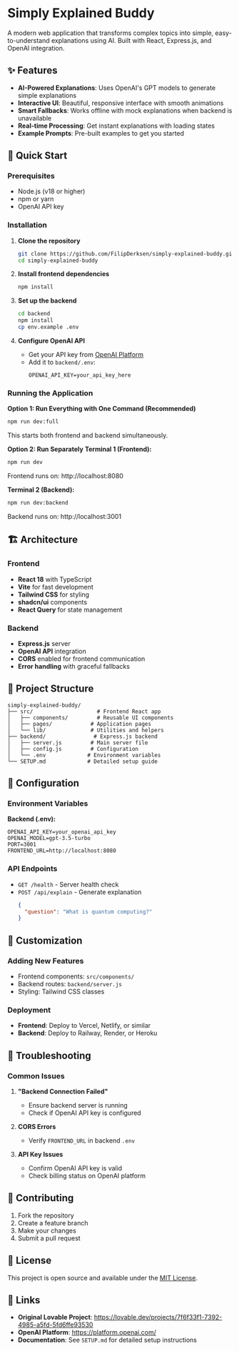 # Simply Explained Buddy

A modern web application that transforms complex topics into simple, easy-to-understand explanations using AI. Built with React, Express.js, and OpenAI integration.

## ✨ Features

- **AI-Powered Explanations**: Uses OpenAI's GPT models to generate simple explanations
- **Interactive UI**: Beautiful, responsive interface with smooth animations
- **Smart Fallbacks**: Works offline with mock explanations when backend is unavailable
- **Real-time Processing**: Get instant explanations with loading states
- **Example Prompts**: Pre-built examples to get you started

## 🚀 Quick Start

### Prerequisites

- Node.js (v18 or higher)
- npm or yarn
- OpenAI API key

### Installation

1. **Clone the repository**
   ```bash
   git clone https://github.com/FilipDerksen/simply-explained-buddy.git
   cd simply-explained-buddy
   ```

2. **Install frontend dependencies**
   ```bash
   npm install
   ```

3. **Set up the backend**
   ```bash
   cd backend
   npm install
   cp env.example .env
   ```

4. **Configure OpenAI API**
   - Get your API key from [OpenAI Platform](https://platform.openai.com/)
   - Add it to `backend/.env`:
     ```
     OPENAI_API_KEY=your_api_key_here
     ```

### Running the Application

**Option 1: Run Everything with One Command (Recommended)**
```bash
npm run dev:full
```
This starts both frontend and backend simultaneously.

**Option 2: Run Separately**
**Terminal 1 (Frontend):**
```bash
npm run dev
```
Frontend runs on: http://localhost:8080

**Terminal 2 (Backend):**
```bash
npm run dev:backend
```
Backend runs on: http://localhost:3001

## 🏗️ Architecture

### Frontend
- **React 18** with TypeScript
- **Vite** for fast development
- **Tailwind CSS** for styling
- **shadcn/ui** components
- **React Query** for state management

### Backend
- **Express.js** server
- **OpenAI API** integration
- **CORS** enabled for frontend communication
- **Error handling** with graceful fallbacks

## 📁 Project Structure

```
simply-explained-buddy/
├── src/                    # Frontend React app
│   ├── components/         # Reusable UI components
│   ├── pages/            # Application pages
│   └── lib/              # Utilities and helpers
├── backend/               # Express.js backend
│   ├── server.js         # Main server file
│   ├── config.js         # Configuration
│   └── .env             # Environment variables
└── SETUP.md             # Detailed setup guide
```

## 🔧 Configuration

### Environment Variables

**Backend (.env):**
```
OPENAI_API_KEY=your_openai_api_key
OPENAI_MODEL=gpt-3.5-turbo
PORT=3001
FRONTEND_URL=http://localhost:8080
```

### API Endpoints

- `GET /health` - Server health check
- `POST /api/explain` - Generate explanation
  ```json
  {
    "question": "What is quantum computing?"
  }
  ```

## 🎨 Customization

### Adding New Features
- Frontend components: `src/components/`
- Backend routes: `backend/server.js`
- Styling: Tailwind CSS classes

### Deployment
- **Frontend**: Deploy to Vercel, Netlify, or similar
- **Backend**: Deploy to Railway, Render, or Heroku

## 🐛 Troubleshooting

### Common Issues

1. **"Backend Connection Failed"**
   - Ensure backend server is running
   - Check if OpenAI API key is configured

2. **CORS Errors**
   - Verify `FRONTEND_URL` in backend `.env`

3. **API Key Issues**
   - Confirm OpenAI API key is valid
   - Check billing status on OpenAI platform

## 🤝 Contributing

1. Fork the repository
2. Create a feature branch
3. Make your changes
4. Submit a pull request

## 📄 License

This project is open source and available under the [MIT License](LICENSE).

## 🔗 Links

- **Original Lovable Project**: https://lovable.dev/projects/7f6f33f1-7392-4985-a5fd-5fd6ffe93530
- **OpenAI Platform**: https://platform.openai.com/
- **Documentation**: See `SETUP.md` for detailed setup instructions
